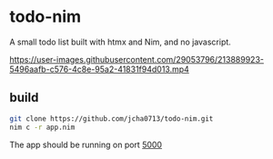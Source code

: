 # todo-nim

A small todo list built with htmx and Nim, and no javascript.

https://user-images.githubusercontent.com/29053796/213889923-5496aafb-c576-4c8e-95a2-41831f94d013.mp4

## build

```bash
git clone https://github.com/jcha0713/todo-nim.git
nim c -r app.nim
```

The app should be running on port [5000](http://localhost:5000/)
